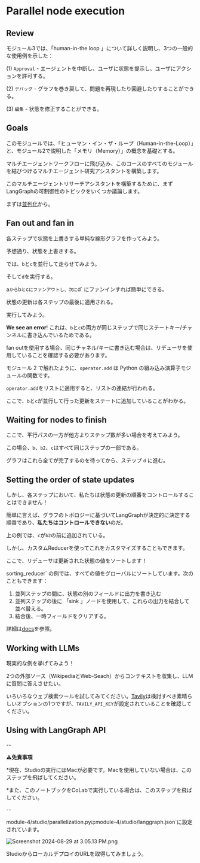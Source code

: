 # Parallel node execution

## Review

モジュール3では、「human-in-the loop 」について詳しく説明し、3つの一般的な使用例を示した：

(1) `Approval` - エージェントを中断し、ユーザに状態を提示し、ユーザにアクションを許可する。

(2) `デバッグ` - グラフを巻き戻して、問題を再現したり回避したりすることができる。

(3) `編集` - 状態を修正することができる。

## Goals

このモジュールでは、「ヒューマン・イン・ザ・ループ（Human-in-the-Loop）」と、モジュール2で説明した「メモリ（Memory）」の概念を基礎とする。

マルチエージェントワークフローに飛び込み、このコースのすべてのモジュールを結びつけるマルチエージェント研究アシスタントを構築します。

このマルチエージェントリサーチアシスタントを構築するために、まずLangGraphの可制御性のトピックをいくつか議論します。

まずは[並列化](https://langchain-ai.github.io/langgraph/how-tos/branching/#how-to-create-branches-for-parallel-node-execution)から。

## Fan out and fan in

各ステップで状態を上書きする単純な線形グラフを作ってみよう。

予想通り、状態を上書きする。

では、`b`と`c`を並行して走らせてみよう。

そして`d`を実行する。

a` から `b` と `c` にファンアウトし、次に `d` にファンインすれば簡単にできる。

状態の更新は各ステップの最後に適用される。

実行してみよう。

**We see an error**! 
これは、`b`と`c`の両方が同じステップで同じステートキー/チャンネルに書き込んでいるためである。

fan outを使用する場合、同じチャネル/キーに書き込む場合は、リデューサを使用していることを確認する必要があります。

モジュール 2 で触れたように、`operator.add` は Python の組み込み演算子モジュールの関数です。

`operator.add`をリストに適用すると、リストの連結が行われる。

ここで、`b`と`c`が並行して行った更新をステートに追加していることがわかる。

## Waiting for nodes to finish

ここで、平行パスの一方が他方よりステップ数が多い場合を考えてみよう。

この場合、`b`、`b2`、`c`はすべて同じステップの一部である。

グラフはこれら全てが完了するのを待ってから、ステップ `d` に進む。

## Setting the order of state updates

しかし、各ステップにおいて、私たちは状態の更新の順番をコントロールすることはできません！

簡単に言えば、グラフのトポロジーに基づいてLangGraphが決定的に決定する順番であり、**私たちはコントロールできない**のだ。

上の例では、`c`が`b2`の前に追加されている。

しかし、カスタムReducerを使ってこれをカスタマイズすることもできます。

ここで、リデューサは更新された状態の値をソートします！

sorting_reducer` の例では、すべての値をグローバルにソートしています。次のこともできます： 

1. 並列ステップの間に、状態の別のフィールドに出力を書き込む
2. 並列ステップの後に 「sink 」ノードを使用して、これらの出力を結合して並べ替える。
3. 結合後、一時フィールドをクリアする。

詳細は[docs](https://langchain-ai.github.io/langgraph/how-tos/branching/#stable-sorting)を参照。

## Working with LLMs

現実的な例を挙げてみよう！

2つの外部ソース（WikipediaとWeb-Seach）からコンテキストを収集し、LLMに質問に答えさせたい。

いろいろなウェブ検索ツールを試してみてください。[Tavily](https://tavily.com/)は検討すべき素晴らしいオプションの1つですが、`TAVILY_API_KEY`が設定されていることを確認してください。

## Using with LangGraph API

--

**⚠️免責事項**

*現在、Studioの実行にはMacが必要です。Macを使用していない場合は、このステップを飛ばしてください。

*また、このノートブックをCoLabで実行している場合は、このステップを飛ばしてください。

--

module-4/studio/parallelization.py`は`module-4/studio/langgraph.json`に設定されています。

![Screenshot 2024-08-29 at 3.05.13 PM.png](https://cdn.prod.website-files.com/65b8cd72835ceeacd4449a53/66dbb10f43c3d4df239e0278_parallelization-1.png)

StudioからローカルデプロイのURLを取得してみましょう。